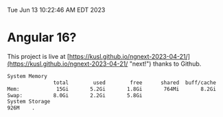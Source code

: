 Tue Jun 13 10:22:46 AM EDT 2023

# Angular 16?


This project is live at [https://kusl.github.io/ngnext-2023-04-21/](https://kusl.github.io/ngnext-2023-04-21/ "next!") thanks to Github.

```bash
System Memory
               total        used        free      shared  buff/cache   available
Mem:            15Gi       5.2Gi       1.8Gi       764Mi       8.2Gi       9.0Gi
Swap:          8.0Gi       2.2Gi       5.8Gi
System Storage
926M	.
